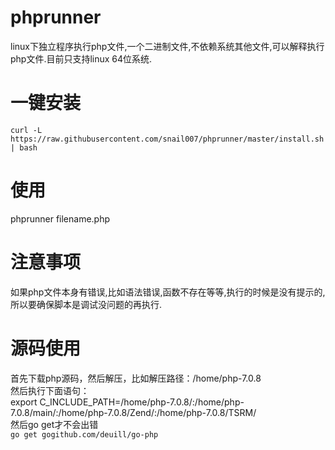 # phprunner
linux下独立程序执行php文件,一个二进制文件,不依赖系统其他文件,可以解释执行php文件.目前只支持linux 64位系统.
# 一键安装
`curl -L https://raw.githubusercontent.com/snail007/phprunner/master/install.sh | bash`  
# 使用
phprunner filename.php  

# 注意事项

如果php文件本身有错误,比如语法错误,函数不存在等等,执行的时候是没有提示的,所以要确保脚本是调试没问题的再执行.  

# 源码使用
首先下载php源码，然后解压，比如解压路径：/home/php-7.0.8  
然后执行下面语句：  
export C_INCLUDE_PATH=/home/php-7.0.8/:/home/php-7.0.8/main/:/home/php-7.0.8/Zend/:/home/php-7.0.8/TSRM/  
然后go get才不会出错  
`go get gogithub.com/deuill/go-php`  
